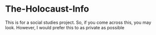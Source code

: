 # The-Holocaust-Info
This is for a social studies project. So, if you come across this, you may look. However, I would prefer this to as private as possible

